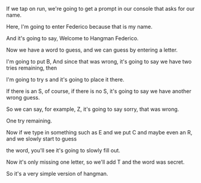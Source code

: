 If we tap on run, we're going to get a prompt in our console that asks for our name.

Here, I'm going to enter Federico because that is my name.

And it's going to say, Welcome to Hangman Federico.

Now we have a word to guess, and we can guess by entering a letter.

I'm going to put B, And since that was wrong, it's going to say we have two tries remaining, then

I'm going to try s and it's going to place it there.

If there is an S, of course, if there is no S, it's going to say we have another wrong guess.

So we can say, for example, Z, it's going to say sorry, that was wrong.

One try remaining.

Now if we type in something such as E and we put C and maybe even an R, and we slowly start to guess

the word, you'll see it's going to slowly fill out.

Now it's only missing one letter, so we'll add T and the word was secret.

So it's a very simple version of hangman.
